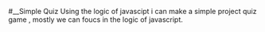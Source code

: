 #__Simple Quiz
Using the logic of javascipt i can make a simple project quiz game , mostly we can foucs in the logic of javascript.
